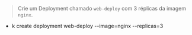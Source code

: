 > Crie um Deployment chamado `web-deploy` com 3 réplicas da imagem `nginx`.
- k create deployment web-deploy --image=nginx --replicas=3